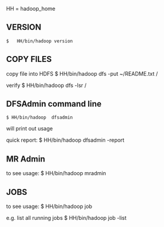 HH = hadoop_home

VERSION
------
    $   HH/bin/hadoop version


COPY FILES
-----
copy file into HDFS
    $   HH/bin/hadoop dfs -put  ~/README.txt   /

verify
    $   HH/bin/hadoop dfs  -lsr  /


DFSAdmin command line
--------------------

    $ HH/bin/hadoop  dfsadmin
will print out usage

quick report:
    $ HH/bin/hadoop  dfsadmin -report



MR Admin
--------
to see usage:
    $  HH/bin/hadoop  mradmin


JOBS
----
to see usage:
    $  HH/bin/hadoop  job


e.g. list all running jobs
    $  HH/bin/hadoop   job -list
